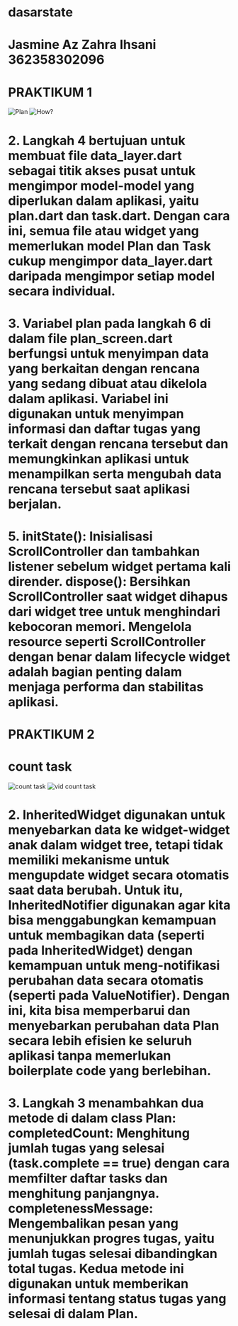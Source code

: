 # dasarstate
# Jasmine Az Zahra Ihsani 362358302096

# PRAKTIKUM 1
![Plan](assets/plan.jpg)
![How?](assets/plan.gif)

# 2. Langkah 4 bertujuan untuk membuat file data_layer.dart sebagai titik akses pusat untuk mengimpor model-model yang diperlukan dalam aplikasi, yaitu plan.dart dan task.dart. Dengan cara ini, semua file atau widget yang memerlukan model Plan dan Task cukup mengimpor data_layer.dart daripada mengimpor setiap model secara individual.

# 3. Variabel plan pada langkah 6 di dalam file plan_screen.dart berfungsi untuk menyimpan data yang berkaitan dengan rencana yang sedang dibuat atau dikelola dalam aplikasi. Variabel ini digunakan untuk menyimpan informasi dan daftar tugas yang terkait dengan rencana tersebut dan memungkinkan aplikasi untuk menampilkan serta mengubah data rencana tersebut saat aplikasi berjalan.

# 5. initState(): Inisialisasi ScrollController dan tambahkan listener sebelum widget pertama kali dirender. dispose(): Bersihkan ScrollController saat widget dihapus dari widget tree untuk menghindari kebocoran memori. Mengelola resource seperti ScrollController dengan benar dalam lifecycle widget adalah bagian penting dalam menjaga performa dan stabilitas aplikasi.

# PRAKTIKUM 2

# count task
![count task](assets/planCount.jpg)
![vid count task](assets/countPlan.gif)

# 2. InheritedWidget digunakan untuk menyebarkan data ke widget-widget anak dalam widget tree, tetapi tidak memiliki mekanisme untuk mengupdate widget secara otomatis saat data berubah. Untuk itu, InheritedNotifier digunakan agar kita bisa menggabungkan kemampuan untuk membagikan data (seperti pada InheritedWidget) dengan kemampuan untuk meng-notifikasi perubahan data secara otomatis (seperti pada ValueNotifier). Dengan ini, kita bisa memperbarui dan menyebarkan perubahan data Plan secara lebih efisien ke seluruh aplikasi tanpa memerlukan boilerplate code yang berlebihan.

# 3. Langkah 3 menambahkan dua metode di dalam class Plan: completedCount: Menghitung jumlah tugas yang selesai (task.complete == true) dengan cara memfilter daftar tasks dan menghitung panjangnya. completenessMessage: Mengembalikan pesan yang menunjukkan progres tugas, yaitu jumlah tugas selesai dibandingkan total tugas. Kedua metode ini digunakan untuk memberikan informasi tentang status tugas yang selesai di dalam Plan.